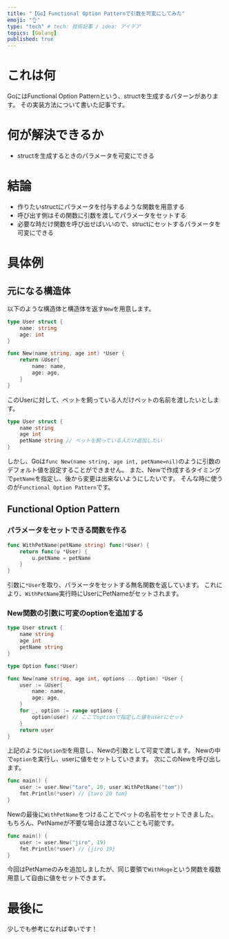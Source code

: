 ```yaml
---
title: "【Go】Functional Option Patternで引数を可変にしてみた"
emoji: "👌"
type: "tech" # tech: 技術記事 / idea: アイデア
topics: [Golang]
published: true
---
```

# これは何
GoにはFunctional Option Patternという、structを生成するパターンがあります。
その実装方法について書いた記事です。
# 何が解決できるか
- structを生成するときのパラメータを可変にできる
# 結論
- 作りたいstructにパラメータを付与するような関数を用意する
- 呼び出す側はその関数に引数を渡してパラメータをセットする
- 必要な時だけ関数を呼び出せばいいので、structにセットするパラメータを可変にできる
# 具体例
## 元になる構造体
以下のような構造体と構造体を返す`New`を用意します。
```go:user.go
type User struct {
    name: string
    age: int
}

func New(name string, age int) *User {
	return &User{
		name: name,
		age: age,
	}
}
```
このUserに対して、ペットを飼っている人だけペットの名前を渡したいとします。
```go:user.go
type User struct {
	name string
	age int
	petName string // ペットを飼っている人だけ追加したい
}
```
しかし、Goは`func New(name string, age int, petName=nil)`のように引数のデフォルト値を設定することができません。
また、Newで作成するタイミングで`petName`を指定し、後から変更は出来ないようにしたいです。
そんな時に使うのが`Functional Option Pattern`です。
## Functional Option Pattern
### パラメータをセットできる関数を作る
```go:user.go
func WithPetName(petName string) func(*User) {
	return func(u *User) {
		u.petName = petName 
	}
}
```
引数に`*User`を取り、パラメータをセットする無名関数を返しています。
これにより、`WithPetName`実行時にUserにPetNameがセットされます。
### New関数の引数に可変のoptionを追加する
```go:user.go
type User struct {
	name string
	age int
	petName string
}

type Option func(*User)

func New(name string, age int, options ...Option) *User {
	user := &User{
		name: name,
		age: age,
	}
	for _, option := range options {
		option(user) // ここでoptionで指定した値をuserにセット
	}
	return user
}
```
上記のように`Option型`を用意し、Newの引数として可変で渡します。
Newの中で`option`を実行し、userに値をセットしていきます。
次にこのNewを呼び出します。
```go:main.go
func main() {
	user := user.New("taro", 20, user.WithPetName("tom"))
	fmt.Println(*user) // {taro 20 tom}
}
```
Newの最後に`WithPetName`をつけることでペットの名前をセットできました。
もちろん、PetNameが不要な場合は渡さないことも可能です。
```go:main.go
func main() {
	user := user.New("jiro", 19)
	fmt.Println(*user) // {jiro 19}
}
```
今回はPetNameのみを追加しましたが、同じ要領で`WithHoge`という関数を複数用意して自由に値をセットできます。
# 最後に
少しでも参考になれば幸いです！
